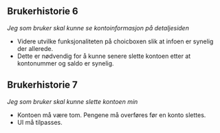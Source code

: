 
## Brukerhistorie 6
*Jeg som bruker skal kunne se kontoinformasjon på detaljesiden*
- Videre utvilke funksjonaliteten på choicboxen slik at infoen er synelig der allerede.
- Dette er nødvendig for å kunne senere slette kontoen etter at kontonummer og saldo er synelig. 

## Brukerhistorie 7
*Jeg som bruker skal kunne slette kontoen min*
- Kontoen må være tom. Pengene må overføres før en konto slettes.
- UI må tilpasses.
